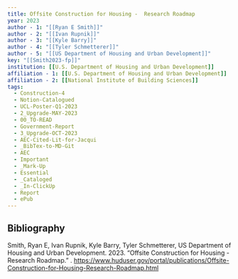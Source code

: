 ```yaml
---
title: Offsite Construction for Housing -  Research Roadmap
year: 2023
author - 1: "[[Ryan E Smith]]"
author - 2: "[[Ivan Rupnik]]"
author - 3: "[[Kyle Barry]]"
author - 4: "[[Tyler Schmetterer]]"
author - 5: "[[US Department of Housing and Urban Development]]"
key: "[[Smith2023-fp]]"
institution: [[U.S. Department of Housing and Urban Development]]
affiliation - 1: [[U.S. Department of Housing and Urban Development]]
affiliation - 2: [[National Institute of Building Sciences]]
tags:
  - Construction-4
  - Notion-Catalogued
  - UCL-Poster-Q1-2023
  - 2_Upgrade-MAY-2023
  - 00_TO-READ
  - Government-Report
  - 3_Upgrade-OCT-2023
  - AEC-Cited-Lit-for-Jacqui
  - _BibTex-to-MD-Git
  - AEC
  - Important
  - _Mark-Up
  - Essential
  - _Cataloged
  - _In-ClickUp
  - Report
  - ePub
---
```


## Bibliography
Smith, Ryan E, Ivan Rupnik, Kyle Barry, Tyler Schmetterer, US Department of Housing and Urban Development. 2023. “Offsite Construction for Housing -  Research Roadmap.” . https://www.huduser.gov/portal/publications/Offsite-Construction-for-Housing-Research-Roadmap.html